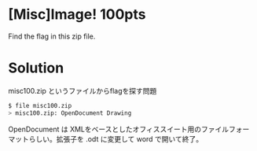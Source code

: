 # [Misc]Image! 100pts
Find the flag in this zip file.
# Solution
misc100.zip というファイルからflagを探す問題

```bash
$ file misc100.zip
> misc100.zip: OpenDocument Drawing
```

OpenDocument は XMLをベースとしたオフィススイート用のファイルフォーマットらしい。拡張子を .odt に変更して word で開いて終了。